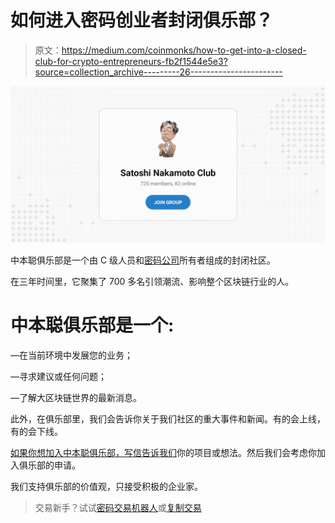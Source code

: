 # 如何进入密码创业者封闭俱乐部？

> 原文：<https://medium.com/coinmonks/how-to-get-into-a-closed-club-for-crypto-entrepreneurs-fb2f1544e5e3?source=collection_archive---------26----------------------->

![](img/957eea133887fe347a8a64d817a34401.png)

中本聪俱乐部是一个由 C 级人员和[密码公司](https://crypton.studio/en)所有者组成的封闭社区。

在三年时间里，它聚集了 700 多名引领潮流、影响整个区块链行业的人。

# 中本聪俱乐部是一个:

—在当前环境中发展您的业务；

—寻求建议或任何问题；

—了解大区块链世界的最新消息。

此外，在俱乐部里，我们会告诉你关于我们社区的重大事件和新闻。有的会上线，有的会下线。

[如果你想加入中本聪俱乐部，写信告诉我们](https://t.me/Crypton_Studio_Dev)你的项目或想法。然后我们会考虑你加入俱乐部的申请。

我们支持俱乐部的价值观，只接受积极的企业家。

> 交易新手？试试[密码交易机器人](/coinmonks/crypto-trading-bot-c2ffce8acb2a)或[复制交易](/coinmonks/top-10-crypto-copy-trading-platforms-for-beginners-d0c37c7d698c)